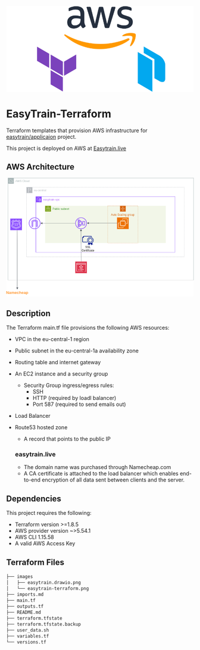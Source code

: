 ![](images/easytrain-terraform.png)

# EasyTrain-Terraform

Terraform templates that provision AWS infrastructure for [easytrain/applicaion](https://github.com/EasyTrain/application) project.

This project is deployed on AWS at [Easytrain.live](https://easytrain.live/)

## AWS Architecture

![AWS architecture](images/easytrain.drawio.png)

## Description

The Terraform main.tf file provisions the following AWS resources:
- VPC in the eu-central-1 region
- Public subnet in the eu-central-1a availability zone
- Routing table and internet gateway
- An EC2 instance and a security group
  - Security Group ingress/egress rules:
    - SSH
    - HTTP (required by loadl balancer) 
    - Port 587 (required to send emails out)
- Load Balancer
- Route53 hosted zone
  - A record that points to the public IP

  ### easytrain.live
  - The domain name was purchased through Namecheap.com
  - A CA certificate is attached to the load balancer which
  enables end-to-end encryption of all data sent between clients
  and the server.

## Dependencies

This project requires the following:
- Terraform version >=1.8.5  
- AWS provider version ~>5.54.1
- AWS CLI 1.15.58
- A valid AWS Access Key

## Terraform Files
```
├── images
│   ├── easytrain.drawio.png
│   └── easytrain-terraform.png
├── imports.md
├── main.tf
├── outputs.tf
├── README.md
├── terraform.tfstate
├── terraform.tfstate.backup
├── user_data.sh
├── variables.tf
└── versions.tf
```
